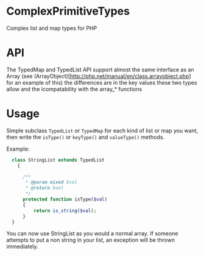 # ComplexPrimitiveTypes
Complex list and map types for PHP

# API

The TypedMap and TypedList API support almost the same interface as an Array (see (ArrayObject)[http://php.net/manual/en/class.arrayobject.php] for an example of this)
    the differences are in the key values these two types allow and the icompatability with the array_* functions

# Usage
Simple subclass `TypedList` or `TypedMap` for each kind of list or map you want, then write the `isType()` or `keyType()` and `valueType()` methods.

Example:

```php
  class StringList extends TypedList
    {

      /**
       * @param mixed $val
       * @return bool
       */
      protected function isType($val)
      {
          return is_string($val);
      }
  }
```

You can now use StringList as you would a normal array. If someone attempts to put a non string in your list, an exception will be thrown immediately.
